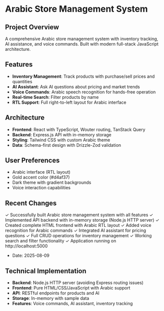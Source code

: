 # Arabic Store Management System

## Project Overview
A comprehensive Arabic store management system with inventory tracking, AI assistance, and voice commands. Built with modern full-stack JavaScript architecture.

## Features
- **Inventory Management**: Track products with purchase/sell prices and quantities
- **AI Assistant**: Ask AI questions about pricing and market trends
- **Voice Commands**: Arabic speech recognition for hands-free operation
- **Real-time Search**: Filter products by name
- **RTL Support**: Full right-to-left layout for Arabic interface

## Architecture
- **Frontend**: React with TypeScript, Wouter routing, TanStack Query
- **Backend**: Express.js API with in-memory storage
- **Styling**: Tailwind CSS with custom Arabic theme
- **Data**: Schema-first design with Drizzle-Zod validation

## User Preferences
- Arabic interface (RTL layout)
- Gold accent color (#d4af37)
- Dark theme with gradient backgrounds
- Voice interaction capabilities

## Recent Changes
✓ Successfully built Arabic store management system with all features
✓ Implemented API backend with in-memory storage (Node.js HTTP server)
✓ Created complete HTML frontend with Arabic RTL layout
✓ Added voice recognition for Arabic commands
✓ Integrated AI assistant for pricing questions
✓ Full CRUD operations for inventory management
✓ Working search and filter functionality
✓ Application running on http://localhost:5000
- Date: 2025-08-09

## Technical Implementation
- **Backend**: Node.js HTTP server (avoiding Express routing issues)
- **Frontend**: Pure HTML/CSS/JavaScript with Arabic support
- **API**: RESTful endpoints for products and AI
- **Storage**: In-memory with sample data
- **Features**: Voice commands, AI assistant, inventory tracking
